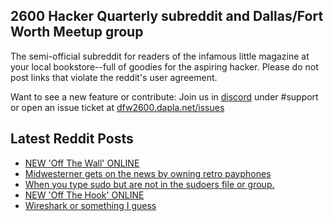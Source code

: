 ## 2600 Hacker Quarterly subreddit and Dallas/Fort Worth Meetup group
The semi-official subreddit for readers of the infamous little magazine at your local bookstore--full of goodies for the aspiring hacker. Please do not post links that violate the reddit's user agreement.

Want to see a new feature or contribute: 
Join us in [discord](https://dfw2600.dapla.net/chat) under #support or open an issue ticket at [dfw2600.dapla.net/issues](https://dfw2600.dapla.net/issues)

## Latest Reddit Posts
<!-- BLOG-POST-LIST:START -->
- [NEW 'Off The Wall' ONLINE](https://2600.com/wall/23-11-2021)
- [Midwesterner gets on the news by owning retro payphones](https://www.reddit.com/r/2600/comments/r0u514/midwesterner_gets_on_the_news_by_owning_retro/)
- [When you type sudo but are not in the sudoers file or group.](https://www.reddit.com/r/2600/comments/qym2h8/when_you_type_sudo_but_are_not_in_the_sudoers/)
- [NEW 'Off The Hook' ONLINE](https://2600.com/hook/17-11-2021)
- [Wireshark or something I guess](https://www.reddit.com/r/2600/comments/qses8n/wireshark_or_something_i_guess/)
<!-- BLOG-POST-LIST:END -->
